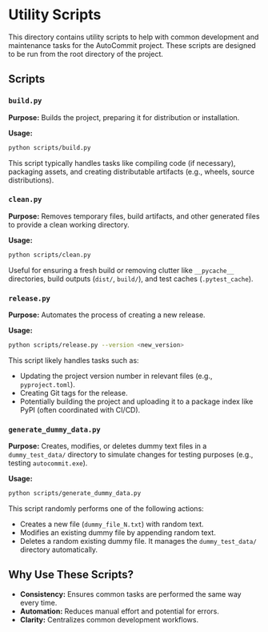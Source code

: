 # Utility Scripts

This directory contains utility scripts to help with common development and maintenance tasks for the AutoCommit project. These scripts are designed to be run from the root directory of the project.

## Scripts

### `build.py`

**Purpose:** Builds the project, preparing it for distribution or installation.

**Usage:**
```bash
python scripts/build.py
```
This script typically handles tasks like compiling code (if necessary), packaging assets, and creating distributable artifacts (e.g., wheels, source distributions).

### `clean.py`

**Purpose:** Removes temporary files, build artifacts, and other generated files to provide a clean working directory.

**Usage:**
```bash
python scripts/clean.py
```
Useful for ensuring a fresh build or removing clutter like `__pycache__` directories, build outputs (`dist/`, `build/`), and test caches (`.pytest_cache`).

### `release.py`

**Purpose:** Automates the process of creating a new release.

**Usage:**
```bash
python scripts/release.py --version <new_version>
```
This script likely handles tasks such as:
-   Updating the project version number in relevant files (e.g., `pyproject.toml`).
-   Creating Git tags for the release.
-   Potentially building the project and uploading it to a package index like PyPI (often coordinated with CI/CD).

### `generate_dummy_data.py`

**Purpose:** Creates, modifies, or deletes dummy text files in a `dummy_test_data/` directory to simulate changes for testing purposes (e.g., testing `autocommit.exe`).

**Usage:**
```bash
python scripts/generate_dummy_data.py
```
This script randomly performs one of the following actions:
- Creates a new file (`dummy_file_N.txt`) with random text.
- Modifies an existing dummy file by appending random text.
- Deletes a random existing dummy file.
It manages the `dummy_test_data/` directory automatically.

## Why Use These Scripts?

-   **Consistency:** Ensures common tasks are performed the same way every time.
-   **Automation:** Reduces manual effort and potential for errors.
-   **Clarity:** Centralizes common development workflows.
